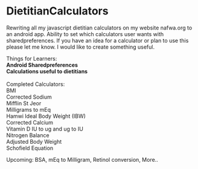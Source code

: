 # DietitianCalculators
Rewriting all my javascript dietitian calculators on my website nafwa.org to an android app. Ability to set which calculators user wants with sharedpreferences. If you have an idea for a calculator or plan to use this please let me know. I would like to create something useful. 

Things for Learners:
<br>
<b>Android Sharedpreferences</b>
<br>
<b>Calculations useful to dietitians</b>
<br><br>
Completed Calculators:
<br>
BMI
<br>
Corrected Sodium
<br>
Mifflin St Jeor
<br>
Milligrams to mEq
<br>
Hamwi Ideal Body Weight (IBW)
<br>
Corrected Calcium
<br>
Vitamin D IU to ug and ug to IU
<br>
Nitrogen Balance
<br>
Adjusted Body Weight
<br>
Schofield Equation
<br>

Upcoming:
BSA,
mEq to Milligram,
Retinol conversion,
More..

